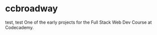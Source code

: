 # ccbroadway

test, test
One of the early projects for the Full Stack Web Dev Course at Codecademy.

